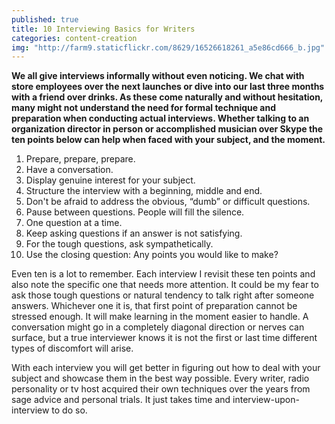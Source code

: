 ```yaml
---
published: true
title: 10 Interviewing Basics for Writers
categories: content-creation
img: "http://farm9.staticflickr.com/8629/16526618261_a5e86cd666_b.jpg"
---
```


**We all give interviews informally without even noticing. We chat with store employees over the next launches or dive into our last three months with a friend over drinks. As these come naturally and without hesitation, many might not understand the need for formal technique and preparation when conducting actual interviews. Whether talking to an organization director in person or accomplished musician over Skype the ten points below can help when faced with your subject, and the moment.** 

1. Prepare, prepare, prepare.
2. Have a conversation.
3. Display genuine interest for your subject.
4. Structure the interview with a beginning, middle and end.
5. Don't be afraid to address the obvious, “dumb” or difficult questions.
6. Pause between questions. People will fill the silence.
7. One question at a time.
8. Keep asking questions if an answer is not satisfying.
9. For the tough questions, ask sympathetically.
10. Use the closing question: Any points you would like to make?

Even ten is a lot to remember. Each interview I revisit these ten points and also note the specific one that needs more attention. It could be my fear to ask those tough questions or natural tendency to talk right after someone answers. Whichever one it is, that first point of preparation cannot be stressed enough. It will make learning in the moment easier to handle. A conversation might go in a completely diagonal direction or nerves can surface, but a true interviewer knows it is not the first or last time different types of discomfort will arise.  

With each interview you will get better in figuring out how to deal with your subject and showcase them in the best way possible. Every writer, radio personality or tv host acquired their own techniques over the years from sage advice and personal trials. It just takes time and interview-upon-interview to do so.
